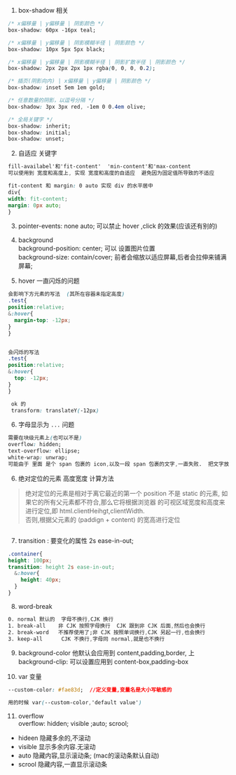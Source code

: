 1. box-shadow 相关
```css
/* x偏移量 | y偏移量 | 阴影颜色 */
box-shadow: 60px -16px teal;

/* x偏移量 | y偏移量 | 阴影模糊半径 | 阴影颜色 */
box-shadow: 10px 5px 5px black;

/* x偏移量 | y偏移量 | 阴影模糊半径 | 阴影扩散半径 | 阴影颜色 */
box-shadow: 2px 2px 2px 1px rgba(0, 0, 0, 0.2);

/* 插页(阴影向内) | x偏移量 | y偏移量 | 阴影颜色 */
box-shadow: inset 5em 1em gold;

/* 任意数量的阴影，以逗号分隔 */
box-shadow: 3px 3px red, -1em 0 0.4em olive; 

/* 全局关键字 */
box-shadow: inherit;
box-shadow: initial;
box-shadow: unset;
```

2. 自适应 关键字
```css
fill-availabel'和'fit-content'  'min-content'和'max-content  
可以使用到 宽度和高度上, 实现 宽度和高度的自适应  避免因为固定值所导致的不适应  

fit-content 和 margin: 0 auto 实现 div 的水平居中
div{
width: fit-content;
margin: 0px auto;
}
```
3. pointer-events: none auto; 可以禁止 hover ,click 的效果(应该还有别的)  
4. background  
background-position: center; 可以 设置图片位置  
background-size: contain/cover;  前者会缩放以适应屏幕,后者会拉伸来铺满屏幕;  


5. hover 一直闪烁的问题
```css
会影响下方元素的写法  (其所在容器未指定高度)
.test{
position:relative;
&:hover{
  margin-top: -12px;
}
}


会闪烁的写法  
.test{
position:relative;
&:hover{
  top: -12px;
}
}

 ok 的
 transform: translateY(-12px)
```
6. 字母显示为 `...` 问题  
```css
需要在块级元素上(也可以不是)  
overflow: hidden;  
text-overflow: ellipse;  
white-wrap: unwrap;  
可能由于 里面 是个 span 包裹的 icon,以及一段 span 包裹的文字,一直失败.  把文字放到 div 里,然后加上上面的样式  
```

6. 绝对定位的元素 高度宽度 计算方法  
> 绝对定位的元素是相对于离它最近的第一个 position 不是 static 的元素,  如果它的所有父元素都不符合,那么它将根据浏览器
 的可视区域宽度和高度来进行定位,即 html.clientHeihgt,clientWidth.  
 否则,根据父元素的 (paddign + content) 的宽高进行定位  
```的
```


7. transition :  要变化的属性  2s ease-in-out;  
```css
.container{
height: 100px;
transition: height 2s ease-in-out;
  &:hover{
    height: 40px;
  }
}
```

8. word-break  
```css
0. normal 默认的  字母不换行,CJK 换行  
1. break-all    非 CJK 按照字母换行  CJK 跟到非 CJK 后面,然后也会换行   
2. break-word   不推荐使用了;非 CJK 按照单词换行,CJK 另起一行,也会换行  
3. keep-all      CJK 不换行,字母同 normal,就是也不换行
```

9. background-color
他默认会应用到 content,padding,border, 上 
background-clip: 可以设置应用到 content-box,padding-box  


10. var 变量  
```css
--custom-color: #fae83d;  //定义变量,变量名是大小写敏感的    

用的时候 var(--custom-color,'default value')
```

11. overflow  
overflow: hidden; visible ;auto; scrool;    
- hideen 隐藏多余的,不滚动    
- visible  显示多余内容.无滚动  
- auto  隐藏内容,显示滚动条;  (mac的滚动条默认自动)  
- scrool  隐藏内容,一直显示滚动条  
